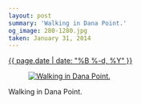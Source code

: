 ```yaml
---
layout: post
summary: 'Walking in Dana Point.'
og_image: 280-1280.jpg
taken: January 31, 2014
---
```


<div class="post">
 <time>
  <a href="/280">
   {{ page.date | date: "%B %-d, %Y" }}
  </a>
 </time>
 <a href="/280">
  <figure data-taken="1/31/2014">
   <img alt="Walking in Dana Point." sizes="(min-width: 700px) 50vw, calc(100vw - 2rem)" src="{{ site.assets_url }}/280-640.jpg" srcset="{{ site.assets_url }}/280-1280.jpg 1280w, {{ site.assets_url }}/280-960.jpg 960w, {{ site.assets_url }}/280-640.jpg 640w, {{ site.assets_url }}/280-320.jpg 320w"/>
  </figure>
 </a>
 <span>
  Walking in Dana Point.
 </span>
</div>
